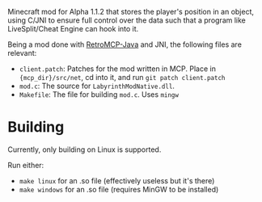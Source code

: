 Minecraft mod for Alpha 1.1.2 that stores the player's position in an object, using C/JNI to ensure full control over the data such that a program like LiveSplit/Cheat Engine can hook into it.

Being a mod done with [RetroMCP-Java](https://github.com/MCPHackers/RetroMCP-Java) and JNI, the following files are relevant:

- `client.patch`: Patches for the mod written in MCP. Place in `{mcp_dir}/src/net`, cd into it, and run `git patch client.patch`
- `mod.c`: The source for `LabyrinthModNative.dll`.
- `Makefile`: The file for building `mod.c`. Uses `mingw`

# Building

Currently, only building on Linux is supported.

Run either:

- `make linux` for an .so file (effectively useless but it's there)
- `make windows` for an .so file (requires MinGW to be installed)
